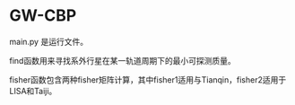 # GW-CBP
main.py 是运行文件。

find函数用来寻找系外行星在某一轨道周期下的最小可探测质量。

fisher函数包含两种fisher矩阵计算，其中fisher1适用与Tianqin，fisher2适用于LISA和Taiji。
